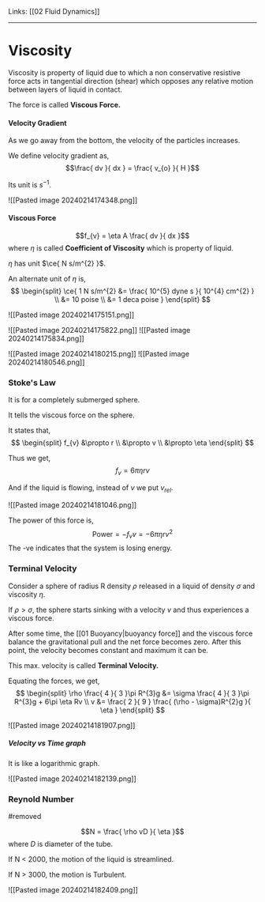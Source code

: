 Links: [[02 Fluid Dynamics]]
___
# Viscosity 
Viscosity is property of liquid due to which a non conservative resistive force acts in tangential direction (shear) which opposes any relative motion between layers of liquid in contact. 

The force is called **Viscous Force.**

#### Velocity Gradient
As we go away from the bottom, the velocity of the particles increases.

We define velocity gradient as,
$$\frac{ dv }{ dx } = \frac{ v_{o} }{ H }$$

Its unit is $s ^{-1}$. 

![[Pasted image 20240214174348.png]]

#### Viscous Force 
$$f_{v} = \eta A \frac{ dv }{ dx }$$
where $\eta$ is called **Coefficient of Viscosity** which is property of liquid. 

$\eta$ has unit $\ce{ N s/m^{2} }$. 

An alternate unit of $\eta$ is,
$$
\begin{split}
\ce{ 
1 N s/m^{2} &= \frac{ 10^{5} dyne s }{ 10^{4} cm^{2} } \\
&= 10 poise \\
&= 1 deca poise 
 }
\end{split}
$$

![[Pasted image 20240214175151.png]]

![[Pasted image 20240214175822.png]]
![[Pasted image 20240214175834.png]]

![[Pasted image 20240214180215.png]]
![[Pasted image 20240214180546.png]]

### Stoke's Law 
It is for a completely submerged sphere.

It tells the viscous force on the sphere. 

It states that,
$$
\begin{split}
f_{v} &\propto r \\
&\propto v \\
&\propto \eta 
\end{split}
$$

Thus we get,
$$f_{v} = 6\pi \eta rv$$

And if the liquid is flowing, instead of $v$ we put $v_{rel}$. 

![[Pasted image 20240214181046.png]]

The power of this force is,
$$\text{Power} = -f_{v}v = -6\pi \eta rv^{2}$$
The -ve indicates that the system is losing energy. 

### Terminal Velocity 
Consider a sphere of radius R density $\rho$ released in a liquid of density $\sigma$ and viscosity $\eta$. 

If $\rho > \sigma$, the sphere starts sinking with a velocity $v$ and thus experiences a viscous force. 

After some time, the [[01 Buoyancy|buoyancy force]] and the viscous force balance the gravitational pull and the net force becomes zero. After this point, the velocity becomes constant and maximum it can be. 

This max. velocity is called **Terminal Velocity.**

Equating the forces, we get,
$$
\begin{split}
\rho \frac{ 4 }{ 3 }\pi R^{3}g &= \sigma \frac{ 4 }{ 3 }\pi R^{3}g + 6\pi \eta Rv \\
v &= \frac{ 2 }{ 9 } \frac{ (\rho - \sigma)R^{2}g }{ \eta }
\end{split}
$$

![[Pasted image 20240214181907.png]]

##### Velocity vs Time graph 
It is like a logarithmic graph. 

![[Pasted image 20240214182139.png]]

### Reynold Number 
#removed 

$$N = \frac{ \rho vD }{ \eta }$$
where $D$ is diameter of the tube. 

If N < 2000, the motion of the liquid is streamlined. 

If N > 3000, the motion is Turbulent. 

![[Pasted image 20240214182409.png]]

